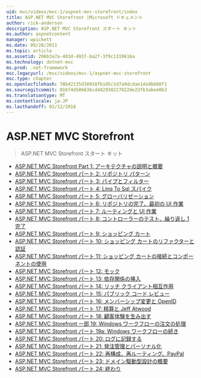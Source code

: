```yaml
---
uid: mvc/videos/mvc-1/aspnet-mvc-storefront/index
title: ASP.NET MVC Storefront |Microsoft ドキュメント
author: rick-anderson
description: ASP.NET MVC Storefront スタート キット
ms.author: aspnetcontent
manager: wpickett
ms.date: 09/28/2011
ms.topic: article
ms.assetid: 296b3a7a-483d-4937-ba2f-3f9c1319616a
ms.technology: dotnet-mvc
ms.prod: .net-framework
msc.legacyurl: /mvc/videos/mvc-1/aspnet-mvc-storefront
msc.type: chapter
ms.openlocfilehash: 78b42135d38918fb1d5c1d7a9dcdae1da9b660f1
ms.sourcegitcommit: 016f4d58663bcd442930227022de23fb3abee0b3
ms.translationtype: MT
ms.contentlocale: ja-JP
ms.lasthandoff: 02/12/2018
---
```

<a name="aspnet-mvc-storefront"></a>ASP.NET MVC Storefront
====================
> ASP.NET MVC Storefront スタート キット


- [ASP.NET MVC Storefront Part 1: アーキテクチャの説明と概要](aspnet-mvc-storefront-part-1-architectural-discussion-and-overview.md)
- [ASP.NET MVC Storefront パート 2: リポジトリ パターン](aspnet-mvc-storefront-part-2-the-repository-pattern.md)
- [ASP.NET MVC Storefront パート 3: パイプとフィルター](aspnet-mvc-storefront-part-3-pipes-and-filters.md)
- [ASP.NET MVC Storefront パート 4: Linq To Sql スパイク](aspnet-mvc-storefront-part-4-linq-to-sql-spike.md)
- [ASP.NET MVC Storefront パート 5: グローバリゼーション](aspnet-mvc-storefront-part-5-globalization.md)
- [ASP.NET MVC Storefront パート 6: リポジトリの完了、最初の UI 作業](aspnet-mvc-storefront-part-6-finishing-the-repository-and-initial-ui-work.md)
- [ASP.NET MVC Storefront パート 7: ルーティングと UI 作業](aspnet-mvc-storefront-part-7-routing-and-ui-work.md)
- [ASP.NET MVC Storefront パート 8: コントローラーのテスト、繰り返し 1 完了](aspnet-mvc-storefront-part-8-testing-controllers-iteration-1-complete.md)
- [ASP.NET MVC Storefront パート 9: ショッピング カート](aspnet-mvc-storefront-part-9-the-shopping-cart.md)
- [ASP.NET MVC Storefront パート 10: ショッピング カートのリファクターと認証](aspnet-mvc-storefront-part-10-shopping-cart-refactor-and-authorization.md)
- [ASP.NET MVC Storefront パート 11: ショッピング カートの接続とコンポーネントの使用](aspnet-mvc-storefront-part-11-hooking-up-the-shopping-cart-and-using-components.md)
- [ASP.NET MVC Storefront パート 12: モック](aspnet-mvc-storefront-part-12-mocking.md)
- [ASP.NET MVC Storefront パート 13: 依存関係の挿入](aspnet-mvc-storefront-part-13-dependency-injection.md)
- [ASP.NET MVC Storefront パート 14: リッチ クライアント相互作用](aspnet-mvc-storefront-part-14-rich-client-interaction.md)
- [ASP.NET MVC Storefront パート 15: パブリック コード レビュー](aspnet-mvc-storefront-part-15-public-code-review.md)
- [ASP.NET MVC Storefront パート 16: メンバーシップ変更と OpenID](aspnet-mvc-storefront-part-16-membership-redo-with-openid.md)
- [ASP.NET MVC Storefront パート 17: 精算と Jeff Atwood](aspnet-mvc-storefront-part-17-checkout-with-jeff-atwood.md)
- [ASP.NET MVC Storefront パート 18: 顧客体験を生み出す](aspnet-mvc-storefront-part-18-creating-an-experience.md)
- [ASP.NET MVC Storefront 一部 19: Windows ワークフローの注文の処理](aspnet-mvc-storefront-part-19-processing-orders-with-windows-workflow.md)
- [ASP.NET MVC Storefront パート 19a: Windows ワークフローの続き](aspnet-mvc-storefront-part-19a-windows-workflow-followup.md)
- [ASP.NET MVC Storefront パート 20: ログに記録する](aspnet-mvc-storefront-part-20-logging.md)
- [ASP.NET MVC Storefront パート 21: 発注管理とパーソナル化](aspnet-mvc-storefront-part-21-order-manager-and-personalization.md)
- [ASP.NET MVC Storefront パート 22: 再構成、再ルーティング、PayPal](aspnet-mvc-storefront-part-22-restructuring-rerouting-and-paypal.md)
- [ASP.NET MVC Storefront パート 23: ドメイン駆動型設計の概要](aspnet-mvc-storefront-part-23-getting-started-with-domain-driven-design.md)
- [ASP.NET MVC Storefront パート 24: 終わり](aspnet-mvc-storefront-part-24-finis.md)
